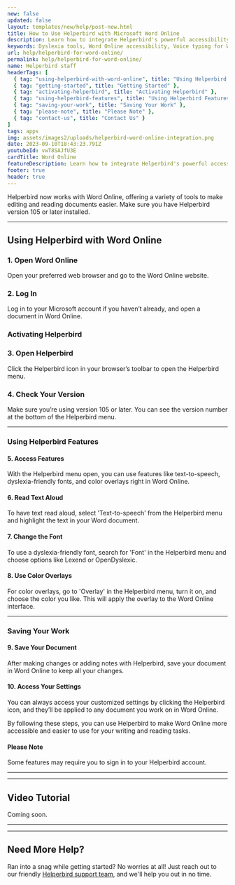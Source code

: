 ```yaml
---
new: false
updated: false
layout: templates/new/help/post-new.html
title: How to Use Helperbird with Microsoft Word Online
description: Learn how to integrate Helperbird's powerful accessibility tools with Word Online to make document editing and reading more accessible.
keywords: Dyslexia tools, Word Online accessibility, Voice typing for Word, Text to speech for Word, Dyslexia fonts for Word, Helperbird for Edge, Helperbird for Firefox, Helperbird for Chrome, Lexend for Word, OpenDyslexic for Word
url: help/helperbird-for-word-online/
permalink: help/helperbird-for-word-online/
name: Helperbird staff
headerTags: [
  { tag: "using-helperbird-with-word-online", title: "Using Helperbird with Word Online" },
  { tag: "getting-started", title: "Getting Started" },
  { tag: "activating-helperbird", title: "Activating Helperbird" },
  { tag: "using-helperbird-features", title: "Using Helperbird Features" },
  { tag: "saving-your-work", title: "Saving Your Work" },
  { tag: "please-note", title: "Please Note" },
  { tag: "contact-us", title: "Contact Us" }
]
tags: apps
img: assets/images2/uploads/helperbird-word-online-integration.png
date: 2023-09-10T18:43:23.791Z
youtubeId: vwT8SAJfU3E
cardTitle: Word Online
featureDescription: Learn how to integrate Helperbird's powerful accessibility tools with Word Online. Our step-by-step guide makes it easy to enhance your document editing and reading experience, with features like dyslexia fonts, text to speech, and more.
footer: true
header: true
---
```



Helperbird now works with Word Online, offering a variety of tools to make editing and reading documents easier. Make sure you have Helperbird version 105 or later installed.


---

## Using Helperbird with Word Online

### 1. Open Word Online

Open your preferred web browser and go to the Word Online website.

### 2. Log In

Log in to your Microsoft account if you haven’t already, and open a document in Word Online.

### Activating Helperbird

### 3. Open Helperbird

Click the Helperbird icon in your browser’s toolbar to open the Helperbird menu.

### 4. Check Your Version

Make sure you’re using version 105 or later. You can see the version number at the bottom of the Helperbird menu.

---

### Using Helperbird Features

#### 5. Access Features

With the Helperbird menu open, you can use features like text-to-speech, dyslexia-friendly fonts, and color overlays right in Word Online.

#### 6. Read Text Aloud

To have text read aloud, select 'Text-to-speech' from the Helperbird menu and highlight the text in your Word document.

#### 7. Change the Font

To use a dyslexia-friendly font, search for 'Font' in the Helperbird menu and choose options like Lexend or OpenDyslexic.

#### 8. Use Color Overlays

For color overlays, go to 'Overlay' in the Helperbird menu, turn it on, and choose the color you like. This will apply the overlay to the Word Online interface.

--- 
### Saving Your Work

#### 9. Save Your Document

After making changes or adding notes with Helperbird, save your document in Word Online to keep all your changes.

#### 10. Access Your Settings

You can always access your customized settings by clicking the Helperbird icon, and they’ll be applied to any document you work on in Word Online.

By following these steps, you can use Helperbird to make Word Online more accessible and easier to use for your writing and reading tasks.

#### Please Note

Some features may require you to sign in to your Helperbird account.

---
---

## Video Tutorial

Coming soon.

---
---

## Need More Help?

Ran into a snag while getting started? No worries at all! Just reach out to our friendly [Helperbird support team](/support/), and we'll help you out in no time.



